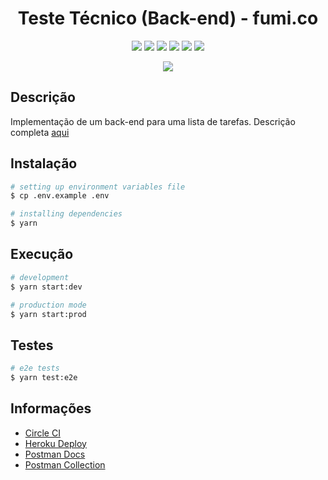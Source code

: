 <h1 align="center">Teste Técnico (Back-end) - fumi.co</h1>

<p align="center">
  <img href="https://nestjs.com/" src="https://img.shields.io/badge/nestjs-%23E0234E.svg?style=for-the-badge&logo=nestjs&logoColor=white" target="_blank">
  <img href="https://www.postgresql.org/" src="https://img.shields.io/badge/postgres-%23316192.svg?style=for-the-badge&logo=postgresql&logoColor=white" target="_blank">
  <img href="https://www.sqlite.org/index.html" src="https://img.shields.io/badge/sqlite-%2307405e.svg?style=for-the-badge&logo=sqlite&logoColor=white" target="_blank">
  <img href="https://jestjs.io/pt-BR/" src="https://img.shields.io/badge/-jest-%23C21325?style=for-the-badge&logo=jest&logoColor=white" target="_blank">
  <img href="https://app.circleci.com/pipelines/github/GabrielRoc/fumico-challenge" src="https://img.shields.io/badge/circle%20ci-%23161616.svg?style=for-the-badge&logo=circleci&logoColor=white" target="_blank">
  <img href="https://fumico-challenge.herokuapp.com/" src="https://img.shields.io/badge/heroku-%23430098.svg?style=for-the-badge&logo=heroku&logoColor=white" target="_blank">
</p>

<p align="center">
  <img href="https://dl.circleci.com/status-badge/redirect/gh/GabrielRoc/fumico-challenge/tree/main" src="https://dl.circleci.com/status-badge/img/gh/GabrielRoc/fumico-challenge/tree/main.svg?style=svg" target="_blank">
</p>

## Descrição

Implementação de um back-end para uma lista de tarefas. Descrição completa [aqui](https://github.com/fumi-co/fumico-challenge/blob/master/BACKEND.md)

## Instalação

```bash
# setting up environment variables file
$ cp .env.example .env

# installing dependencies
$ yarn
```

## Execução

```bash
# development
$ yarn start:dev

# production mode
$ yarn start:prod
```

## Testes

```bash
# e2e tests
$ yarn test:e2e
```

## Informações

<ul>
  <li><a href="https://app.circleci.com/pipelines/github/GabrielRoc/fumico-challenge">Circle CI</a></li>
<li><a href="https://app.circleci.com/pipelines/github/GabrielRoc/fumico-challenge" target="_blank">Heroku Deploy</a></li>
<li><a href="https://documenter.getpostman.com/view/15250208/UzR1Lhyj#4383e4d8-d47f-4b88-a7b2-1a71671c75c7" target="_blank">Postman Docs</a></li>
<li><a href="https://www.getpostman.com/collections/d662b7afe7ca453e3073" target="_blank">Postman Collection</a></li>
</ul>
